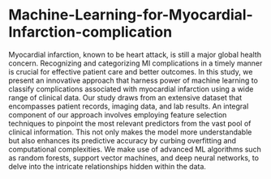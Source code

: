 # Machine-Learning-for-Myocardial-Infarction-complication

Myocardial infarction, known to be heart attack, is still a major global health concern. Recognizing and categorizing MI complications in a timely manner is crucial for effective patient care and better outcomes. In this study, we present an innovative approach that harness power of machine learning to classify complications associated with myocardial infarction using a wide range of clinical data. Our study draws from an extensive dataset that encompasses patient records, imaging data, and lab results. An integral component of our approach involves employing feature selection techniques to pinpoint the most relevant predictors from the vast pool of clinical information. This not only makes the model more understandable but also enhances its predictive accuracy by curbing overfitting and computational complexities. We make use of advanced ML algorithms such as random forests, support vector machines, and deep neural networks, to delve into the intricate relationships hidden within the data.
